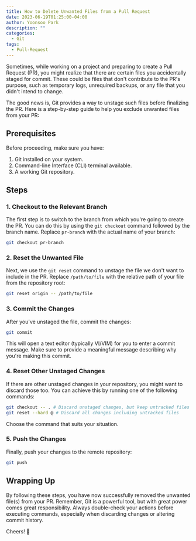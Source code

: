```yaml
---
title: How to Delete Unwanted Files from a Pull Request 
date: 2023-06-19T01:25:00-04:00
author: Yoonsoo Park
description: ""
categories:
  - Git
tags:
  - Pull-Request
---
```


Sometimes, while working on a project and preparing to create a Pull Request (PR), you might realize that there are certain files you accidentally staged for commit. These could be files that don't contribute to the PR's purpose, such as temporary logs, unrequired backups, or any file that you didn't intend to change.

The good news is, Git provides a way to unstage such files before finalizing the PR. Here is a step-by-step guide to help you exclude unwanted files from your PR:

## Prerequisites

Before proceeding, make sure you have:

1. Git installed on your system.
2. Command-line Interface (CLI) terminal available.
3. A working Git repository.

## Steps

### 1. Checkout to the Relevant Branch

The first step is to switch to the branch from which you're going to create the PR. You can do this by using the `git checkout` command followed by the branch name. Replace `pr-branch` with the actual name of your branch:

```bash
git checkout pr-branch
```

### 2. Reset the Unwanted File

Next, we use the `git reset` command to unstage the file we don't want to include in the PR. Replace `/path/to/file` with the relative path of your file from the repository root:

```bash
git reset origin -- /path/to/file
```

### 3. Commit the Changes

After you've unstaged the file, commit the changes:

```bash
git commit
```

This will open a text editor (typically VI/VIM) for you to enter a commit message. Make sure to provide a meaningful message describing why you're making this commit.

### 4. Reset Other Unstaged Changes

If there are other unstaged changes in your repository, you might want to discard those too. You can achieve this by running one of the following commands:

```bash
git checkout -- . # Discard unstaged changes, but keep untracked files
git reset --hard @ # Discard all changes including untracked files
```

Choose the command that suits your situation.

### 5. Push the Changes

Finally, push your changes to the remote repository:

```bash
git push
```

## Wrapping Up

By following these steps, you have now successfully removed the unwanted file(s) from your PR. Remember, Git is a powerful tool, but with great power comes great responsibility. Always double-check your actions before executing commands, especially when discarding changes or altering commit history.

Cheers! 🍺
